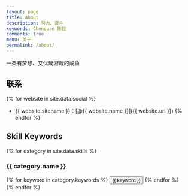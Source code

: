 ```yaml
---
layout: page
title: About
description: 努力、奋斗
keywords: Chenquan 陈铨
comments: true
menu: 关于
permalink: /about/
---
```


一条有梦想、又优哉游哉的咸鱼

## 联系

{% for website in site.data.social %}
* {{ website.sitename }}：[@{{ website.name }}]({{ website.url }})
{% endfor %}

## Skill Keywords

{% for category in site.data.skills %}
### {{ category.name }}
<div class="btn-inline">
{% for keyword in category.keywords %}
<button class="btn btn-outline" type="button">{{ keyword }}</button>
{% endfor %}
</div>
{% endfor %}
